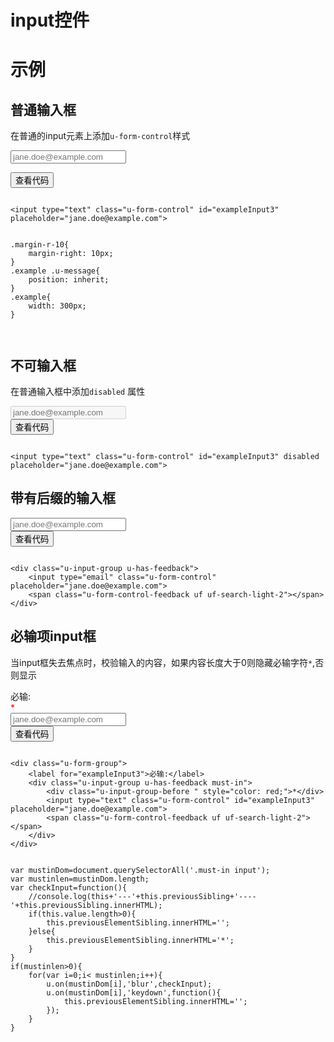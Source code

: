 # input控件


# 示例



<!--### 示例1

示例1说明

### 示例2

示例2说-->




## 普通输入框
在普通的input元素上添加`u-form-control`样式
<div class="example-content"><input type="text" class="u-form-control" id="exampleInput3"  placeholder="jane.doe@example.com"></div>

<div class="example-content ex-hide"><style>
.margin-r-10{
    margin-right: 10px; 
}
.example .u-message{
    position: inherit;
}
.example{
	width: 300px;
}


</style></div>

<div class="ex-code-par"><button  class="u-button u-button-block u-button-accent margin-top-15 codeOptBtn" ><i class="uf uf-arrow-down"></i>查看代码</button><div class="examples-code"><pre><code>
&lt;input type="text" class="u-form-control" id="exampleInput3"  placeholder="jane.doe@example.com"></code></pre>
</div>

<div class="examples-code"><pre><code>
.margin-r-10{
    margin-right: 10px; 
}
.example .u-message{
    position: inherit;
}
.example{
	width: 300px;
}

</code></pre>
</div>


</div>

## 不可输入框
在普通输入框中添加`disabled` 属性

<div class="example-content"><input type="text" class="u-form-control" id="exampleInput3" disabled placeholder="jane.doe@example.com">
</div>



<div class="ex-code-par"><button  class="u-button u-button-block u-button-accent margin-top-15 codeOptBtn" ><i class="uf uf-arrow-down"></i>查看代码</button><div class="examples-code"><pre><code>
&lt;input type="text" class="u-form-control" id="exampleInput3" disabled placeholder="jane.doe@example.com">
</code></pre>
</div>



</div>

## 带有后缀的输入框

<div class="example-content"><div class="u-input-group u-has-feedback">
    <input type="email" class="u-form-control" placeholder="jane.doe@example.com">
    <span class="u-form-control-feedback uf uf-search-light-2"></span>
</div></div>



<div class="ex-code-par"><button  class="u-button u-button-block u-button-accent margin-top-15 codeOptBtn" ><i class="uf uf-arrow-down"></i>查看代码</button><div class="examples-code"><pre><code>
&lt;div class="u-input-group u-has-feedback">
    &lt;input type="email" class="u-form-control" placeholder="jane.doe@example.com">
    &lt;span class="u-form-control-feedback uf uf-search-light-2">&lt;/span>
&lt;/div></code></pre>
</div>



</div>

## 必输项input框
当input框失去焦点时，校验输入的内容，如果内容长度大于0则隐藏必输字符`*`,否则显示
<div class="example-content"><div class="u-form-group">
    <label for="exampleInput3">必输:</label>
    <div class="u-input-group u-has-feedback must-in">
        <div class="u-input-group-before " style="color: red;">*</div>
        <input type="text" class="u-form-control" id="exampleInput3" placeholder="jane.doe@example.com">
        <span class="u-form-control-feedback uf uf-search-light-2"></span>
    </div>
</div></div>



<script>
var mustinDom=document.querySelectorAll('.must-in input');
var mustinlen=mustinDom.length;
var checkInput=function(){
    //console.log(this+'---'+this.previousSibling+'----'+this.previousSibling.innerHTML);
    if(this.value.length>0){
        this.previousElementSibling.innerHTML='';
    }else{
        this.previousElementSibling.innerHTML='*';
    }
}
if(mustinlen>0){
    for(var i=0;i< mustinlen;i++){
        u.on(mustinDom[i],'blur',checkInput);
        u.on(mustinDom[i],'keydown',function(){
        	this.previousElementSibling.innerHTML='';
        });
    }
}

</script>

<div class="ex-code-par"><button  class="u-button u-button-block u-button-accent margin-top-15 codeOptBtn" ><i class="uf uf-arrow-down"></i>查看代码</button><div class="examples-code"><pre><code>
&lt;div class="u-form-group">
    &lt;label for="exampleInput3">必输:&lt;/label>
    &lt;div class="u-input-group u-has-feedback must-in">
        &lt;div class="u-input-group-before " style="color: red;">*&lt;/div>
        &lt;input type="text" class="u-form-control" id="exampleInput3" placeholder="jane.doe@example.com">
        &lt;span class="u-form-control-feedback uf uf-search-light-2">&lt;/span>
    &lt;/div>
&lt;/div></code></pre>
</div>


<pre class="examples-code"><code>
var mustinDom=document.querySelectorAll('.must-in input');
var mustinlen=mustinDom.length;
var checkInput=function(){
    //console.log(this+'---'+this.previousSibling+'----'+this.previousSibling.innerHTML);
    if(this.value.length>0){
        this.previousElementSibling.innerHTML='';
    }else{
        this.previousElementSibling.innerHTML='*';
    }
}
if(mustinlen>0){
    for(var i=0;i< mustinlen;i++){
        u.on(mustinDom[i],'blur',checkInput);
        u.on(mustinDom[i],'keydown',function(){
        	this.previousElementSibling.innerHTML='';
        });
    }
}
</code></pre>

</div>